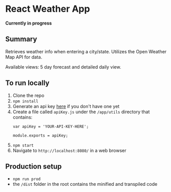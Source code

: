 # React Weather App

**Currently in progress**

## Summary
Retrieves weather info when entering a city/state. Utilizes the Open Weather Map API for data.  

Available views: 5 day forecast and detailed daily view.

## To run locally
1. Clone the repo
2. `npm install`
3. Generate an api key [here](http://openweathermap.org/appid) if you don't have one yet
4. Create a file called `apiKey.js` under the `/app/utils` directory that contains:
    ```
    var apiKey = 'YOUR-API-KEY-HERE';

    module.exports = apiKey;

    ```
5. `npm start`
6. Navigate to `http://localhost:8080/` in a web browser

## Production setup
- `npm run prod`
- the `/dist` folder in the root contains the minified and transpiled code